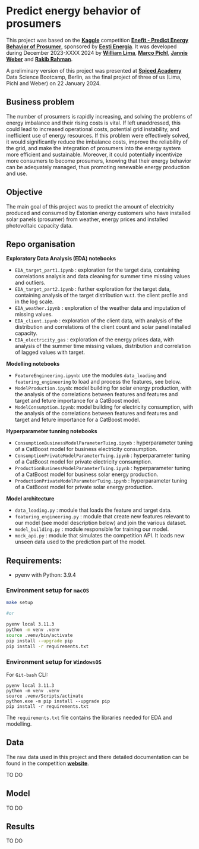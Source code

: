 # Predict energy behavior of prosumers

This project was based on the __[Kaggle](https://www.kaggle.com)__ competition __[Enefit - Predict Energy Behavior of Prosumer](https://www.kaggle.com/competitions/predict-energy-behavior-of-prosumers/overview)__, sponsored by __[Eesti Energia](https://www.energia.ee/en/avaleht)__. It was developed during December 2023-XXXX 2024 by __[William Lima](https://www.linkedin.com/in/william-lima-363475160/)__, __[Marco Pichl](https://www.linkedin.com/in/marco-pichl-2b8300226/)__, __[Jannis Weber](https://www.linkedin.com/in/jannis-weber/)__ and __[Rakib Rahman](https://www.linkedin.com/in/rakibur-rahman-phd-18877446/)__. 

A preliminary version of this project was presented at __[Spiced Academy](https://www.spiced-academy.com/en/program/data-science)__ Data Science Bootcamp, Berlin, as the final project of three of us (Lima, Pichl and Weber) on 22 January 2024.

## Business problem

The number of prosumers is rapidly increasing, and solving the problems of energy imbalance and their rising costs is vital. If left unaddressed, this could lead to increased operational costs, potential grid instability, and inefficient use of energy resources. If this problem were effectively solved, it would significantly reduce the imbalance costs, improve the reliability of the grid, and make the integration of prosumers into the energy system more efficient and sustainable. Moreover, it could potentially incentivize more consumers to become prosumers, knowing that their energy behavior can be adequately managed, thus promoting renewable energy production and use.

## Objective

The main goal of this project was to predict the amount of electricity produced and consumed by Estonian energy customers who have installed solar panels (prosumer) from weather, energy prices and installed photovoltaic capacity data.

## Repo organisation

**Exploratory Data Analysis (EDA) notebooks**

- `EDA_target_part1.ipynb` : exploration for the target data, containing correlations analysis and data cleaning for summer time missing values and outliers.
- `EDA_target_part2.ipynb` : further exploration for the target data, containing analysis of the target distribution w.r.t. the client profile and in the log scale.
- `EDA_weather.ipynb` : exploration of the weather data and imputation of missing values.
- `EDA_client.ipynb` : exploration of the client data, with analysis of the distribution and correlations of the client count and solar panel installed capacity.
- `EDA_electricity_gas` : exploration of the energy prices data, with analysis of the summer time missing values, distribution and correlation of lagged values with target. 

**Modelling notebooks**

- `FeatureEngineering.ipynb`: use the modules `data_loading` and `featuring_engineering` to load and process the features, see below.
- `ModelProduction.ipynb`: model building for solar energy production, with the analysis of the correlations between features and features and target and feture importance for a CatBoost model.   
- `ModelConsumption.ipynb`: model building for electricity consumption, with the analysis of the correlations between features and features and target and feture importance for a CatBoost model.

**Hyperparameter tunning notebooks**

- `ConsumptionBusinessModelParameterTuing.ipynb` : hyperparameter tuning of a CatBoost model for business electricity consumption.
- `ConsumptionPrivateModelParameterTuing.ipynb` : hyperparameter tuning of a CatBoost model for private electricity consumption.
- `ProductionBusinessModelParameterTuing.ipynb` : hyperparameter tuning of a CatBoost model for business solar energy production.
- `ProductionPrivateModelParameterTuing.ipynb` : hyperparameter tuning of a CatBoost model for private solar energy production.

**Model architecture**

- `data_loading.py` : module that loads the feature and target data.
- `featuring_engineering.py` : module that create new features relevant to our model (see model description below) and join the various dataset.
- `model_building.py` : module responsible for training our model.
- `mock_api.py` : module that simulates the competition API. It loads new unseen data used to the prediction part of the model.

## Requirements:

- pyenv with Python: 3.9.4

### Environment setup for `macOS`

```BASH
make setup

#or

pyenv local 3.11.3
python -m venv .venv
source .venv/bin/activate
pip install --upgrade pip
pip install -r requirements.txt
```

### Environment setup for `WindowsOS`

For `Git-bash` CLI:
```
pyenv local 3.11.3
python -m venv .venv
source .venv/Scripts/activate
python.exe -m pip install --upgrade pip
pip install -r requirements.txt
```

The `requirements.txt` file contains the libraries needed for EDA and modelling.

## Data

The raw data used in this project and there detailed documentation can be found in the competition __[website](https://www.kaggle.com/competitions/predict-energy-behavior-of-prosumers/data)__.

TO DO

## Model

TO DO

## Results

TO DO
